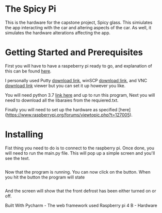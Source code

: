 # The Spicy Pi
This is the hardware for the capstone project, Spicy glass. This simiulates the app interacting with the car and altering aspects of the car.  As well, it simulates the hardware alterations affecting the app.

# Getting Started and Prerequisites
First you will have to have a raspeberry pi ready to go, and explanation of this can be found [here](https://magpi.raspberrypi.org/articles/set-up-raspberry-pi-4).

I personally used Putty [download link](https://www.google.com/search?q=putty&rlz=1C1CHBF_enUS893US893&oq=putty&aqs=chrome..69i57j0l7.551j0j4&sourceid=chrome&ie=UTF-8), winSCP [download link](https://winscp.net/eng/index.php), and VNC [download link](https://www.realvnc.com/en/connect/download/viewer/) viewer but you can set it up however you like.

You will need python 3.7 [link here](https://www.python.org/downloads/release/python-370/) and up to run this program,
Next you will need to download all the libaraies from the requiered.txt.

Finally you will need to set up the hardware as specified [here] (https://www.raspberrypi.org/forums/viewtopic.php?t=127005).

# Installing

Fist thing you need to do is to connect to the raspberry pi.  Once done, you will need to run the main.py file.  This will pop up a simple screen and you'll see the text.
```

```
Now that the program is running.  You can now click on the button.
When you hit the button the program will state
```
```
And the screen will show that the front defrost has been either turned on or off.


Built With
Pycharm - The web framework used
Raspberry pi 4 B - Hardware



